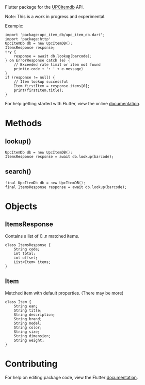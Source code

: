 Flutter package for the [UPCitemdb](http://www.upcitemdb.com) API.

Note: This is a work in progress and experimental.

Example:

	import 'package:upc_item_db/upc_item_db.dart';
	import 'package:http'
	UpcItemDb db = new UpcItemDB();
	ItemsResponse response;
	try {
	    response = await db.lookup(barcode);
    } on ErrorResponse catch (e) {
    	// Exceeded rate limit or item not found
    	print(e.code + ': ' + e.message)
    }
	if (response != null) {
		// Item lookup successful
		Item firstItem = response.items[0];
		print(firstItem.title);
	}

For help getting started with Flutter, view the online [documentation](https://flutter.io/docs).

# Methods

## lookup()

	UpcItemDb db = new UpcItemDB();
	ItemsResponse response = await db.lookup(barcode);

## search()

	final UpcItemDb db = new UpcItemDB();
	final ItemsResponse response = await db.lookup(barcode);

# Objects

## ItemsResponse
Contains a list of 0..n matched items.

	class ItemsResponse {
	    String code;
	    int total;
	    int offset; 
	    List<Item> items;
	}


## Item
Matched item with default properties. (There may be more)

	class Item {
	    String ean;
	    String title;
	    String description;
	    String brand;
	    String model;
	    String color;
	    String size;
	    String dimension;
	    String weight;
	}


# Contributing
For help on editing package code, view the Flutter [documentation](https://flutter.io/developing-packages/).
